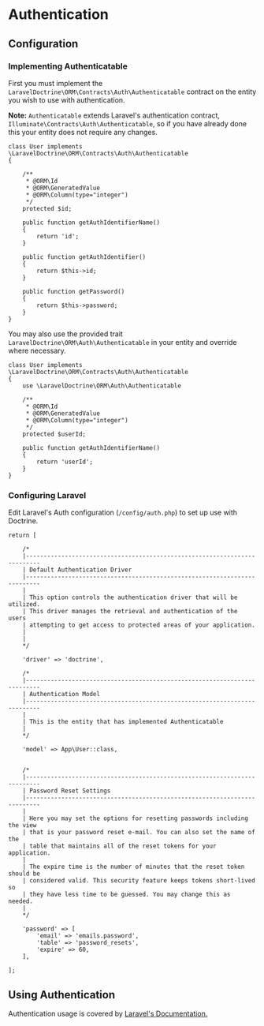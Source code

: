 # Authentication

## Configuration

### Implementing Authenticatable
 
First you must implement the `LaravelDoctrine\ORM\Contracts\Auth\Authenticatable` contract on the entity you wish to use with authentication.

**Note:** `Authenticatable` extends Laravel's authentication contract, `Illuminate\Contracts\Auth\Authenticatable`, so if you have already done this your entity does not require any changes.

```
class User implements \LaravelDoctrine\ORM\Contracts\Auth\Authenticatable
{

    /**
     * @ORM\Id
     * @ORM\GeneratedValue
     * @ORM\Column(type="integer")
     */
    protected $id;
    
    public function getAuthIdentifierName()
    {
        return 'id';
    }

    public function getAuthIdentifier()
    {
        return $this->id;
    }
    
    public function getPassword()
    {
        return $this->password;
    }
}
```

You may also use the provided trait `LaravelDoctrine\ORM\Auth\Authenticatable` in your entity and override where necessary.


```
class User implements \LaravelDoctrine\ORM\Contracts\Auth\Authenticatable
{
    use \LaravelDoctrine\ORM\Auth\Authenticatable
    
    /**
     * @ORM\Id
     * @ORM\GeneratedValue
     * @ORM\Column(type="integer")
     */
    protected $userId;

    public function getAuthIdentifierName()
    {
        return 'userId';
    }
}
```

### Configuring Laravel

Edit Laravel's Auth configuration (`/config/auth.php`) to set up use with Doctrine.

```
return [

	/*
	|--------------------------------------------------------------------------
	| Default Authentication Driver
	|--------------------------------------------------------------------------
	|
	| This option controls the authentication driver that will be utilized.
	| This driver manages the retrieval and authentication of the users
	| attempting to get access to protected areas of your application.
	|
	|
	*/

	'driver' => 'doctrine',

	/*
	|--------------------------------------------------------------------------
	| Authentication Model
	|--------------------------------------------------------------------------
	|
	| This is the entity that has implemented Authenticatable
	|
	*/

	'model' => App\User::class,


	/*
	|--------------------------------------------------------------------------
	| Password Reset Settings
	|--------------------------------------------------------------------------
	|
	| Here you may set the options for resetting passwords including the view
	| that is your password reset e-mail. You can also set the name of the
	| table that maintains all of the reset tokens for your application.
	|
	| The expire time is the number of minutes that the reset token should be
	| considered valid. This security feature keeps tokens short-lived so
	| they have less time to be guessed. You may change this as needed.
	|
	*/

	'password' => [
		'email' => 'emails.password',
		'table' => 'password_resets',
		'expire' => 60,
	],

];
```

## Using Authentication

Authentication usage is covered by [Laravel's Documentation.](http://laravel.com/docs/5.1/authentication)
